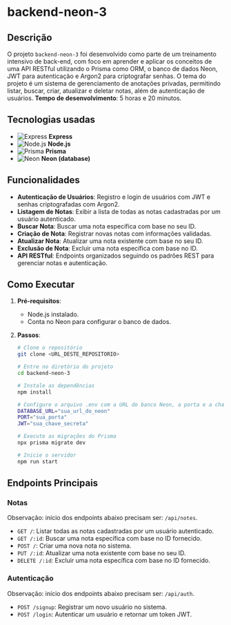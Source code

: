 # backend-neon-3

## Descrição

O projeto `backend-neon-3` foi desenvolvido como parte de um treinamento intensivo de back-end, com foco em aprender e aplicar os conceitos de uma API RESTful utilizando o Prisma como ORM, o banco de dados Neon, JWT para autenticação e Argon2 para criptografar senhas. O tema do projeto é um sistema de gerenciamento de anotações privadas, permitindo listar, buscar, criar, atualizar e deletar notas, além de autenticação de usuários. **Tempo de desenvolvimento**: 5 horas e 20 minutos.

## Tecnologias usadas

- ![Express](https://img.shields.io/badge/Express-000000?logo=express&logoColor=white&style=flat-square) **Express**
- ![Node.js](https://img.shields.io/badge/Node.js-339933?logo=nodedotjs&logoColor=white&style=flat-square) **Node.js**
- ![Prisma](https://img.shields.io/badge/Prisma-2D3748?logo=prisma&logoColor=white&style=flat-square) **Prisma**
- ![Neon](https://img.shields.io/badge/Neon-008B99?logoColor=white&style=flat-square) **Neon (database)**

## Funcionalidades

- **Autenticação de Usuários**: Registro e login de usuários com JWT e senhas criptografadas com Argon2.
- **Listagem de Notas**: Exibir a lista de todas as notas cadastradas por um usuário autenticado.
- **Buscar Nota**: Buscar uma nota específica com base no seu ID.
- **Criação de Nota**: Registrar novas notas com informações validadas.
- **Atualizar Nota**: Atualizar uma nota existente com base no seu ID.
- **Exclusão de Nota**: Excluir uma nota específica com base no ID.
- **API RESTful**: Endpoints organizados seguindo os padrões REST para gerenciar notas e autenticação.

## Como Executar

1. **Pré-requisitos**:

   - Node.js instalado.
   - Conta no Neon para configurar o banco de dados.

2. **Passos**:

   ```bash
   # Clone o repositório
   git clone <URL_DESTE_REPOSITORIO>

   # Entre no diretório do projeto
   cd backend-neon-3

   # Instale as dependências
   npm install

   # Configure o arquivo .env com a URL do banco Neon, a porta e a chave secreta para JWT
   DATABASE_URL="sua_url_do_neon"
   PORT="sua_porta"
   JWT="sua_chave_secreta"

   # Execute as migrações do Prisma
   npx prisma migrate dev

   # Inicie o servidor
   npm run start
   ```

## Endpoints Principais

### Notas

Observação: início dos endpoints abaixo precisam ser: `/api/notes`.

- `GET /`: Listar todas as notas cadastradas por um usuário autenticado.
- `GET /:id`: Buscar uma nota específica com base no ID fornecido.
- `POST /`: Criar uma nova nota no sistema.
- `PUT /:id`: Atualizar uma nota existente com base no seu ID.
- `DELETE /:id`: Excluir uma nota específica com base no ID fornecido.

### Autenticação

Observação: início dos endpoints abaixo precisam ser: `/api/auth`.

- `POST /signup`: Registrar um novo usuário no sistema.
- `POST /login`: Autenticar um usuário e retornar um token JWT.
